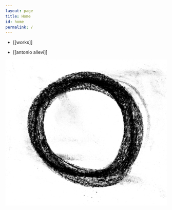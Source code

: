 ```yaml
---
layout: page
title: Home
id: home
permalink: /
---
```


- [[works]]

- [[antonio allevi]]

<img src="/assets/cerchio 700.jpg">














